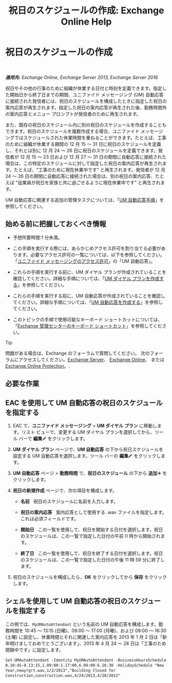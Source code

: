 ﻿---
title: '祝日のスケジュールの作成: Exchange Online Help'
TOCTitle: 祝日のスケジュールの作成
ms:assetid: 0c5c51e4-5b51-451b-ab93-2cebf644dc96
ms:mtpsurl: https://technet.microsoft.com/ja-jp/library/Bb266921(v=EXCHG.150)
ms:contentKeyID: 49895236
ms.date: 05/22/2018
mtps_version: v=EXCHG.150
ms.translationtype: HT
---

# 祝日のスケジュールの作成

 

_**適用先:** Exchange Online, Exchange Server 2013, Exchange Server 2016_

祝日やその他の行事のために組織が休業する日付と時刻を定義できます。指定した開始日から終了日までの期間、ユニファイド メッセージング (UM) 自動応答に接続された発信者には、祝日のスケジュールを構成したときに指定した祝日の案内応答が再生されます。指定した祝日の案内応答が再生された後、勤務時間外の案内応答とメニュー プロンプトが発信者のために再生されます。

また、既存の祝日のスケジュール内に別の祝日のスケジュールを作成することもできます。祝日のスケジュールを複数作成する場合、ユニファイド メッセージングではスケジュールされた休業時間を重ねることができます。たとえば、工事のために組織が休業する期間の 12 月 15 ～ 31 日に祝日のスケジュールを定義し、それとは別に 12 月 24 ～ 26 日に祝日のスケジュールを定義できます。発信者が 12 月 15 ～ 23 日および 12 月 27 ～ 31 日の期間に自動応答に接続された場合は、この特定のスケジュールに対して指定した祝日の案内応答が再生されます。たとえば、"工事のために現在休業中です" と再生されます。発信者が 12 月 24 ～ 26 日の期間に自動応答に接続された場合は、別の祝日の案内応答、たとえば "従業員が祝日を家族と共に過ごせるように現在休業中です" と再生されます。

UM 自動応答に関連する追加の管理タスクについては、「[UM 自動応答手順](https://docs.microsoft.com/ja-jp/exchange/voice-mail-unified-messaging/automatically-answer-and-route-calls/um-auto-attendant-procedures)」を参照してください。

## 始める前に把握しておくべき情報

  - 予想所要時間:1 分未満。

  - この手順を実行する際には、あらかじめアクセス許可を割り当てる必要があります。必要なアクセス許可の一覧については、以下を参照してください。「[ユニファイド メッセージングのアクセス許可](unified-messaging-permissions-exchange-2013-help.md)」の「UM 自動応答」。

  - これらの手順を実行する前に、UM ダイヤル プランが作成されていることを確認してください。詳細な手順については、「[UM ダイヤル プランを作成する](https://docs.microsoft.com/ja-jp/exchange/voice-mail-unified-messaging/connect-voice-mail-system/create-um-dial-plan)」を参照してください。

  - これらの手順を実行する前に、UM 自動応答が作成されていることを確認してください。詳細な手順については、「[UM 自動応答を作成する](create-a-um-auto-attendant-exchange-2013-help.md)」を参照してください。

  - このトピックの手順で使用可能なキーボード ショートカットについては、「[Exchange 管理センターのキーボード ショートカット](keyboard-shortcuts-in-the-exchange-admin-center-exchange-online-protection-help.md)」を参照してください。


> [!TIP]
> 問題がある場合は、Exchange のフォーラムで質問してください。 次のフォーラムにアクセスしてください。<A href="https://go.microsoft.com/fwlink/p/?linkid=60612">Exchange Server</A>、 <A href="https://go.microsoft.com/fwlink/p/?linkid=267542">Exchange Online</A>、 または <A href="https://go.microsoft.com/fwlink/p/?linkid=285351">Exchange Online Protection</A>。.



## 必要な作業

## EAC を使用して UM 自動応答の祝日のスケジュールを指定する

1.  EAC で、<strong>ユニファイド メッセージング</strong> \> <strong>UM ダイヤル プラン</strong> に移動します。リスト ビューで、変更する UM ダイヤル プランを選択してから、ツール バーで <strong>編集</strong>![編集アイコン](images/Bb124582.6f53ccb2-1f13-4c02-bea0-30690e6ea71d(EXCHG.150).gif "編集アイコン") をクリックします。

2.  <strong>UM ダイヤル プラン</strong> ページで、<strong>UM 自動応答</strong> の下から祝日スケジュールを設定する UM 自動応答を選択します。ツール バーの <strong>編集</strong>![編集アイコン](images/Bb124582.6f53ccb2-1f13-4c02-bea0-30690e6ea71d(EXCHG.150).gif "編集アイコン") をクリックします。

3.  <strong>UM 自動応答</strong> ページ \> <strong>勤務時間</strong> で、<strong>祝日のスケジュール</strong> の下から <strong>追加</strong>![\[追加\] アイコン](images/JJ218640.c1e75329-d6d7-4073-a27d-498590bbb558(EXCHG.150).gif "[追加] アイコン") をクリックします。

4.  <strong>祝日の新規作成</strong> ページで、次の項目を構成します。
    
      - <strong>名前</strong>   祝日のスケジュールに名前を入力します。
    
      - <strong>祝日の案内応答</strong>   案内応答として使用する .wav ファイルを指定します。これは必須フィールドです。
    
      - <strong>開始日</strong>   この一覧を使用して、祝日を開始する日付を選択します。祝日のスケジュールは、この一覧で指定した日付の午前 0 時から開始されます。
    
      - <strong>終了日</strong>   この一覧を使用して、祝日を終了する日付を選択します。祝日のスケジュールは、この一覧で指定した日付の午後 11 時 59 分に終了します。

5.  祝日のスケジュールを構成したら、<strong>OK</strong> をクリックしてから <strong>保存</strong> をクリックします。

## シェルを使用して UM 自動応答の祝日のスケジュールを指定する

この例では、`MyUMAutoAttendant` という名前の UM 自動応答を構成します。勤務時間を 10:45 ～ 13:15 (日曜)、09:00 ～ 17:00 (月曜)、および 09:00 ～ 16:30 (土曜) に設定し、休業時間とそれに関連した案内応答を 2013 年 1 月 2 日は「新年明けましておめでとうございます」、2013 年 4 月 24 ～ 28 日は「工事のため閉鎖中です」に設定します。

    Set-UMAutoAttendant -Identity MyUMAutoAttendant -BusinessHoursSchedule 0.10:45-0.13:15,1.09:00-1.17:00,6.09:00-6.16:30 -HolidaySchedule "New Year,newyrgrt.wav,1/2/2013","Building Closed for Construction,construction.wav,4/24/2013,4/28/2013"

